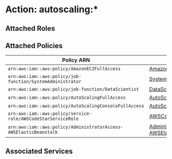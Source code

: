 # Action: autoscaling:*

## Attached Roles

## Attached Policies

| Policy ARN | Policy Name |
|------------|-------------|
| `arn:aws:iam::aws:policy/AmazonEC2FullAccess` | [AmazonEC2FullAccess](../policies.md#amazonec2fullaccess) |
| `arn:aws:iam::aws:policy/job-function/SystemAdministrator` | [SystemAdministrator](../policies.md#systemadministrator) |
| `arn:aws:iam::aws:policy/job-function/DataScientist` | [DataScientist](../policies.md#datascientist) |
| `arn:aws:iam::aws:policy/AutoScalingFullAccess` | [AutoScalingFullAccess](../policies.md#autoscalingfullaccess) |
| `arn:aws:iam::aws:policy/AutoScalingConsoleFullAccess` | [AutoScalingConsoleFullAccess](../policies.md#autoscalingconsolefullaccess) |
| `arn:aws:iam::aws:policy/service-role/AWSCodeStarServiceRole` | [AWSCodeStarServiceRole](../policies.md#awscodestarservicerole) |
| `arn:aws:iam::aws:policy/AdministratorAccess-AWSElasticBeanstalk` | [AdministratorAccess-AWSElasticBeanstalk](../policies.md#administratoraccess-awselasticbeanstalk) |

## Associated Services

